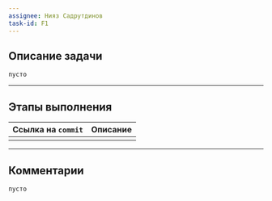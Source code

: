 ```yaml
---
assignee: Нияз Садрутдинов
task-id: F1
---
```

## **Описание задачи**

`пусто`

---
## **Этапы выполнения**

| Ссылка на `commit` | Описание |
| ------------------ | -------- |
|                    |          |

---
## **Комментарии**

`пусто`